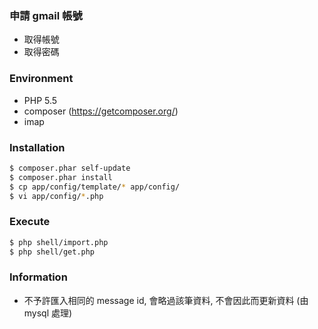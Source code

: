 ### 申請 gmail 帳號
- 取得帳號
- 取得密碼

### Environment
- PHP 5.5
- composer (https://getcomposer.org/)
- imap

### Installation
```sh
$ composer.phar self-update
$ composer.phar install
$ cp app/config/template/* app/config/
$ vi app/config/*.php
```

### Execute
```sh
$ php shell/import.php
$ php shell/get.php
```

### Information
- 不予許匯入相同的 message id, 會略過該筆資料, 不會因此而更新資料 (由 mysql 處理)
